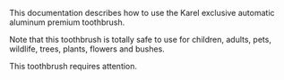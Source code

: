 This documentation describes how to use the Karel exclusive automatic 
aluminum premium toothbrush.

Note that this toothbrush is totally safe to use for children, 
adults, pets, wildlife, trees, plants, flowers and bushes. 

This toothbrush requires attention. 
